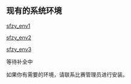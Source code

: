 ## 现有的系统环境

[sfzy_env1](./sfzy_env1.md)

[sfzy_env2](./sfzy_env2.md)

[sfzy_env3](./sfzy_env3.md)

等待补全中

如果你有需要的环境，请联系比赛管理员进行安装。